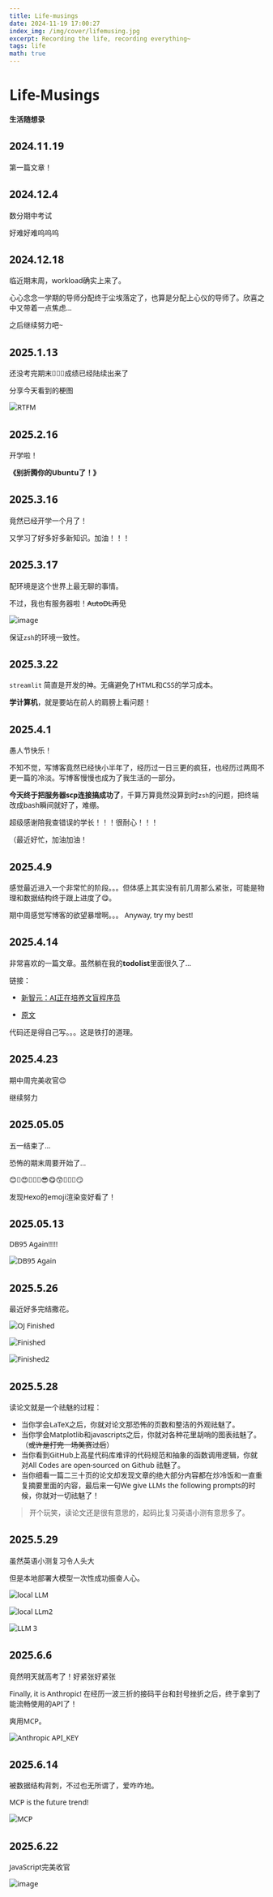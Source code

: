 ```yaml
---
title: Life-musings
date: 2024-11-19 17:00:27
index_img: /img/cover/lifemusing.jpg
excerpt: Recording the life, recording everything~
tags: life
math: true
---
```


<style>
  html, body, .markdown-body {
    font-family: Georgia, sans, serif;
  }
</style>

# Life-Musings

**生活随想录**

## 2024.11.19

第一篇文章！

## 2024.12.4

数分期中考试

好难好难呜呜呜

## 2024.12.18

临近期末周，workload确实上来了。

心心念念一学期的导师分配终于尘埃落定了，也算是分配上心仪的导师了。欣喜之中又带着一点焦虑...

之后继续努力吧~

## 2025.1.13

还没考完期末🤡🤡🤡成绩已经陆续出来了

分享今天看到的梗图

![RTFM](https://ooo.0x0.ooo/2025/01/13/OE6g06.jpg)

## 2025.2.16

开学啦！

**《别折腾你的Ubuntu了！》**

## 2025.3.16

竟然已经开学一个月了！

又学习了好多好多新知识。加油！！！

## 2025.3.17

配环境是这个世界上最无聊的事情。

不过，我也有服务器啦！~~AutoDL再见~~

![image](https://s1.imagehub.cc/images/2025/03/17/c248c233aca1ed9143d5ec073db75b92.png)

保证`zsh`的环境一致性。

## 2025.3.22

`streamlit` 简直是开发的神。无痛避免了HTML和CSS的学习成本。

**学计算机**，就是要站在前人的肩膀上看问题！

## 2025.4.1

愚人节快乐！

不知不觉，写博客竟然已经快小半年了，经历过一日三更的疯狂，也经历过两周不更一篇的冷淡。写博客慢慢也成为了我生活的一部分。

**今天终于把服务器scp连接搞成功了**，千算万算竟然没算到时`zsh`的问题，把终端改成bash瞬间就好了，难绷。

超级感谢陪我查错误的学长！！！很耐心！！！

（最近好忙，加油加油！

## 2025.4.9

感觉最近进入一个非常忙的阶段。。。但体感上其实没有前几周那么紧张，可能是物理和数据结构终于跟上进度了😋。

期中周感觉写博客的欲望暴增啊。。。 Anyway, try my best!

## 2025.4.14

非常喜欢的一篇文章。虽然躺在我的**todolist**里面很久了...

链接：

- [新智元：AI正在培养文盲程序员](https://mp.weixin.qq.com/s/sVRUa1pHPPaV0_c12im66Q)

- [原文](https://nmn.gl/blog/ai-and-learning)

代码还是得自己写。。。这是铁打的道理。

## 2025.4.23

期中周完美收官😊

继续努力

## 2025.05.05

五一结束了...

恐怖的期末周要开始了...

😊🥰😍🤩🤗🤩😎😋😙🫡😶‍🌫️😏

发现Hexo的emoji渲染变好看了！

## 2025.05.13

DB95 Again!!!!!

![DB95 Again](https://s1.imagehub.cc/images/2025/05/13/0c01cc23d17a0886612f4995b02fd0fe.png)

## 2025.5.26

最近好多完结撒花。

![OJ Finished](https://s1.imagehub.cc/images/2025/05/26/1a91348438b46cac65ee7a0f440b0fdb.png)

![Finished](https://s1.imagehub.cc/images/2025/05/26/0f34cd6e920609d5e08c1d91031c628f.png)

![Finished2](https://s1.imagehub.cc/images/2025/05/26/3f9242543e5763be2e419ca47f060916.png)

## 2025.5.28

读论文就是一个祛魅的过程：

- 当你学会LaTeX之后，你就对论文那恐怖的页数和整洁的外观祛魅了。
- 当你学会Matplotlib和javascripts之后，你就对各种花里胡哨的图表祛魅了。（~~或许是打完一场美赛过后~~）
- 当你看到GitHub上高星代码库难评的代码规范和抽象的函数调用逻辑，你就对$\text{All Codes are open-sourced on Github}$ 祛魅了。
- 当你细看一篇二三十页的论文却发现文章的绝大部分内容都在炒冷饭和一直重复摘要里面的内容，最后来一句$\text{We give LLMs the following prompts}$的时候，你就对一切祛魅了！

> 开个玩笑，读论文还是很有意思的，起码比复习英语小测有意思多了。

## 2025.5.29

虽然英语小测复习令人头大

但是本地部署大模型一次性成功振奋人心。

![local LLM](https://s1.imagehub.cc/images/2025/05/29/5e4e0453b291b142666d73163ac2aee0.png)

![local LLm2](https://s1.imagehub.cc/images/2025/05/29/8e71398b54ac1d42527f2d3a40381f39.png)

![LLM 3](https://s1.imagehub.cc/images/2025/05/29/bfe2b2fb80df4490946a8cbd07430c42.png)

## 2025.6.6

竟然明天就高考了！好紧张好紧张

Finally, it is Anthropic! 在经历一波三折的接码平台和封号挫折之后，终于拿到了能流畅使用的API了！

爽用MCP。

![Anthropic API_KEY](https://s1.imagehub.cc/images/2025/06/06/cdb47e19096ba856ee188daaa77a7d80.png)

## 2025.6.14

被数据结构背刺，不过也无所谓了，爱咋咋地。

MCP is the future trend!

![MCP](https://s1.imagehub.cc/images/2025/06/14/c46d5e7ca848121a1bac3d00c31fb20e.png)

## 2025.6.22

JavaScript完美收官

![image](https://s1.imagehub.cc/images/2025/06/22/5e1ae3dd6e682ed44941720bffdf8f7e.png)
